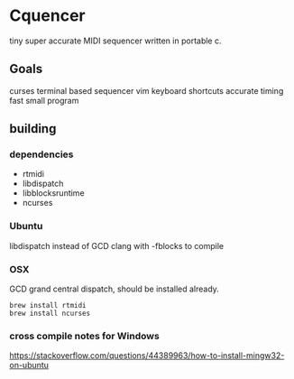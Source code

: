 # Cquencer

tiny super accurate MIDI sequencer written in portable c.

## Goals
curses terminal based sequencer
vim keyboard shortcuts
accurate timing
fast small program

## building

### dependencies

- rtmidi
- libdispatch
- libblocksruntime
- ncurses

### Ubuntu

libdispatch instead of GCD
clang with -fblocks to compile


### OSX

GCD grand central dispatch, should be installed already.

```
brew install rtmidi
brew install ncurses
```

### cross compile notes for Windows

https://stackoverflow.com/questions/44389963/how-to-install-mingw32-on-ubuntu

